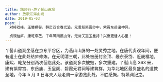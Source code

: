 ```yaml
---
title: 踏莎行·游丫髻山道观
author: 放歌江海山阙
date: 2019-05-03
poem: |
  对峙双峰，玉簪螺髻，群峦四合春光溢。元君慈笑雾纱中，紫霄东岳诸神异。

  贞观结庐，康乾帝莅，千年风雨燕山脊。无常天道玉皇持？兴衰更替人心里！
---
```


丫髻山道观坐落在京东平谷区，为燕山山脉的一处灵秀之地。在唐代贞观年间，便有道士在此处结庐修炼。在元明清三朝，此处被册封金顶、畿东泰岱、近畿福地。康熙、乾龙分别两次莅临此处。该道观多次被毁，多次重建。丫髻山高 363 米，建有紫霄宫、东岳庙、玉皇阁、碧霞元君祠等建筑群，为华北地区最负盛名的道教圣地。今年 5 月 3 日与夫人及老周一家游览此处，不胜感慨，特填词记之。
